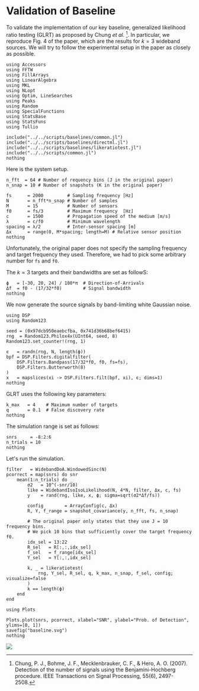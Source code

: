 
# Validation of Baseline 

To validate the implementation of our key baseline, generalized likelihood ratio testing (GLRT) as proposed by Chung *et al.* [^CBMH2007].
In particular, we reproduce Fig. 4 of the paper, which are the results for $k=3$ wideband sources.
We will try to follow the experimental setup in the paper as closely as possible.

[^CBMH2007]: Chung, P. J., Bohme, J. F., Mecklenbrauker, C. F., & Hero, A. O. (2007). Detection of the number of signals using the Benjamini-Hochberg procedure. IEEE Transactions on Signal Processing, 55(6), 2497-2508.

```@setup baseline
using Accessors
using FFTW
using FillArrays
using LinearAlgebra
using MKL
using NLopt
using Optim, LineSearches
using Peaks
using Random
using SpecialFunctions
using StatsBase
using StatsFuns
using Tullio

include("../../scripts/baselines/common.jl")
include("../../scripts/baselines/directml.jl")
include("../../scripts/baselines/likeratiotest.jl")
include("../../scripts/common.jl")
nothing
```

Here is the system setup.

```@example baseline
n_fft  = 64 # Number of requency bins (J in the original paper)
n_snap = 10 # Number of snapshots (K in the original paper) 

fs      = 2000         # Sampling frequency [Hz]
N       = n_fft*n_snap # Number of samples
M       = 15           # Number of sensors
f0      = fs/3         # Maximum frequency  [Hz]
c       = 1500         # Propagation speed of the medium [m/s]
λ       = c/f0         # Minimum wavelength 
spacing = λ/2          # Inter-sensor spacing [m]
Δx      = range(0, M*spacing; length=M) # Relative sensor position
nothing
```
Unfortunately, the original paper does not specify the sampling frequency and target frequency they used. 
Therefore, we had to pick some arbitrary number for `fs` and `f0`.

The $k = 3$ targets and their bandwidths are set as followS:
```@example baseline
ϕ   = [-30, 20, 24] / 180*π  # Direction-of-Arrivals
Δf  = f0 - (17/32*f0)        # Signal bandwidth
nothing
```

We now generate the source signals by band-limiting white Gaussian noise. 
```@example baseline
using DSP
using Random123

seed = (0x97dcb950eaebcfba, 0x741d36b68bef6415)
rng  = Random123.Philox4x(UInt64, seed, 8)
Random123.set_counter!(rng, 1)

ϵ   = randn(rng, N, length(ϕ))
bpf = DSP.Filters.digitalfilter(
    DSP.Filters.Bandpass(17/32*f0, f0, fs=fs), 
    DSP.Filters.Butterworth(8)
)
x   = mapslices(xi -> DSP.Filters.filt(bpf, xi), ϵ; dims=1)
nothing
```

GLRT uses the following key parameters:
```@example baseline
k_max   = 4    # Maximum number of targets
q       = 0.1  # False discovery rate
nothing
```

The simulation range is set as follows:
```@example baseline
snrs     = -8:2:6
n_trials = 10
nothing
```

Let's run the simulation.
```@example baseline
filter   = WidebandDoA.WindowedSinc(N)
pcorrect = map(snrs) do snr
    mean(1:n_trials) do _
        σ2   = 10^(-snr/10)
        like = WidebandIsoIsoLikelihood(N, 4*N, filter, Δx, c, fs)
        y    = rand(rng, like, x, ϕ; sigma=sqrt(σ2*Δf/fs))

        config        = ArrayConfig(c, Δx)
        R, Y, f_range = snapshot_covariance(y, n_fft, fs, n_snap)

        # The original paper only states that they use J = 10 frequency bins.
        # We pick 10 bins that sufficiently cover the target frequency f0.
        idx_sel = 13:22
        R_sel   = R[:,:,idx_sel]
        f_sel   = f_range[idx_sel]
        Y_sel   = Y[:,:,idx_sel]

        k, _ = likeratiotest(
            rng, Y_sel, R_sel, q, k_max, n_snap, f_sel, config; visualize=false
        )
        k == length(ϕ)
    end
end
```

```@example baseline
using Plots

Plots.plot(snrs, pcorrect, xlabel="SNR", ylabel="Prob. of Detection", ylims=[0, 1])
savefig("baseline.svg")
nothing
```
![](baseline.svg)
